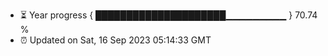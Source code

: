- ⏳ Year progress { █████████████████████▁▁▁▁▁▁▁▁▁ } 70.74 %
- ⏰ Updated on Sat, 16 Sep 2023 05:14:33 GMT

